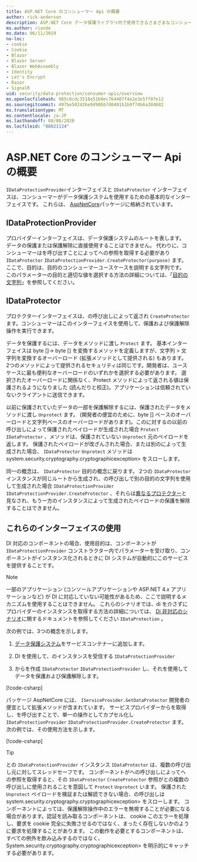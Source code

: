 ```yaml
---
title: ASP.NET Core のコンシューマー Api の概要
author: rick-anderson
description: ASP.NET Core データ保護ライブラリ内で使用できるさまざまなコンシューマー Api の簡単な概要を説明します。
ms.author: riande
ms.date: 06/11/2019
no-loc:
- cookie
- Cookie
- Blazor
- Blazor Server
- Blazor WebAssembly
- Identity
- Let's Encrypt
- Razor
- SignalR
uid: security/data-protection/consumer-apis/overview
ms.openlocfilehash: 985c8cdc3518a51b9ec764407f4e2e3e5ff07e12
ms.sourcegitcommit: 497be502426e9d90bb7d0401b1b9f74b6a384682
ms.translationtype: MT
ms.contentlocale: ja-JP
ms.lasthandoff: 08/08/2020
ms.locfileid: "88021134"
---
```

# <a name="consumer-apis-overview-for-aspnet-core"></a>ASP.NET Core のコンシューマー Api の概要

`IDataProtectionProvider`インターフェイスと `IDataProtector` インターフェイスは、コンシューマーがデータ保護システムを使用するための基本的なインターフェイスです。 これらは、 [AspNetCore](https://www.nuget.org/packages/Microsoft.AspNetCore.DataProtection.Abstractions/)パッケージに格納されています。

## <a name="idataprotectionprovider"></a>IDataProtectionProvider

プロバイダーインターフェイスは、データ保護システムのルートを表します。 データの保護または保護解除に直接使用することはできません。 代わりに、コンシューマーはを呼び出すことによってへの参照を取得する必要があり `IDataProtector` `IDataProtectionProvider.CreateProtector(purpose)` ます。ここで、目的は、目的のコンシューマーユースケースを説明する文字列です。 このパラメーターの目的と適切な値を選択する方法の詳細については、「[目的の文字列](xref:security/data-protection/consumer-apis/purpose-strings)」を参照してください。

## <a name="idataprotector"></a>IDataProtector

プロテクターインターフェイスは、の呼び出しによって返され `CreateProtector` ます。コンシューマーはこのインターフェイスを使用して、保護および保護解除操作を実行できます。

データを保護するには、データをメソッドに渡し `Protect` ます。 基本インターフェイスは byte []-> byte [] を変換するメソッドを定義しますが、文字列 > 文字列を変換するオーバーロード (拡張メソッドとして提供される) もあります。 2つのメソッドによって提供されるセキュリティは同じです。開発者は、ユースケースに最も便利なオーバーロードのいずれかを選択する必要があります。 選択されたオーバーロードに関係なく、Protect メソッドによって返される値は保護されるようになりました (読んだりと校正)。アプリケーションは信頼されていないクライアントに送信できます。

以前に保護されていたデータの一部を保護解除するには、保護されたデータをメソッドに渡し `Unprotect` ます。 (開発者の便宜のために、byte [] ベースのオーバーロードと文字列ベースのオーバーロードがあります)。このに対するの以前の呼び出しによって保護されたペイロードが生成された場合 `Protect` `IDataProtector` 、メソッドは、保護されていない `Unprotect` 元のペイロードを返します。 保護されたペイロードが改ざんされた場合、または別のによって生成された場合、 `IDataProtector` `Unprotect` メソッドは system.security.cryptography.cryptographicexception> をスローします。

同一の概念は、 `IDataProtector` 目的の概念に戻ります。 2つの `IDataProtector` インスタンスが同じルートから生成され、の呼び出しで別の目的の文字列を使用して生成された場合 `IDataProtectionProvider` `IDataProtectionProvider.CreateProtector` 、それらは[異なるプロテクター](xref:security/data-protection/consumer-apis/purpose-strings)と見なされ、もう一方のインスタンスによって生成されたペイロードの保護を解除することはできません。

## <a name="consuming-these-interfaces"></a>これらのインターフェイスの使用

DI 対応のコンポーネントの場合、使用目的は、コンポーネントが `IDataProtectionProvider` コンストラクター内でパラメーターを受け取り、コンポーネントがインスタンス化されるときに DI システムが自動的にこのサービスを提供することです。

> [!NOTE]
> 一部のアプリケーション (コンソールアプリケーションや ASP.NET 4.x アプリケーションなど) が DI に対応していない可能性があるため、ここで説明するメカニズムを使用することはできません。 これらのシナリオでは、di を介さずにプロバイダーのインスタンスを取得する方法の詳細については、 [Di 非対応のシナリオ](xref:security/data-protection/configuration/non-di-scenarios)に関するドキュメントを参照してください `IDataProtection` 。

次の例では、3つの概念を示します。

1. [データ保護システム](xref:security/data-protection/configuration/overview)をサービスコンテナーに追加します。

2. DI を使用して、のインスタンスを受信する `IDataProtectionProvider`

3. からを作成 `IDataProtector` `IDataProtectionProvider` し、それを使用してデータを保護および保護解除します。

[!code-csharp[](../using-data-protection/samples/protectunprotect.cs?highlight=26,34,35,36,37,38,39,40)]

パッケージ AspNetCore には、 `IServiceProvider.GetDataProtector` 開発者の便宜として拡張メソッドが含まれています。 サービスプロバイダーからを取得し、を呼び出すことで、単一の操作としてカプセル化し `IDataProtectionProvider` `IDataProtectionProvider.CreateProtector` ます。 次の例では、その使用方法を示します。

[!code-csharp[](./overview/samples/getdataprotector.cs?highlight=15)]

>[!TIP]
> との `IDataProtectionProvider` インスタンス `IDataProtector` は、複数の呼び出し元に対してスレッドセーフです。 コンポーネントがへの呼び出しによってへの参照を取得すると、その `IDataProtector` `CreateProtector` 参照がとの複数の呼び出しに使用されることを意図して `Protect` `Unprotect` います。 保護された `Unprotect` ペイロードを検証または解読できない場合、の呼び出しは system.security.cryptography.cryptographicexception> をスローします。 コンポーネントによっては、保護解除操作中のエラーを無視することが必要になる場合があります。認証を読み取るコンポーネントは、 cookie このエラーを処理し、要求を cookie 完全に失敗させるのではなく、まったく存在しないかのように要求を処理することがあります。 この動作を必要とするコンポーネントは、すべての例外を飲み込みするのではなく、System.security.cryptography.cryptographicexception> を明示的にキャッチする必要があります。
